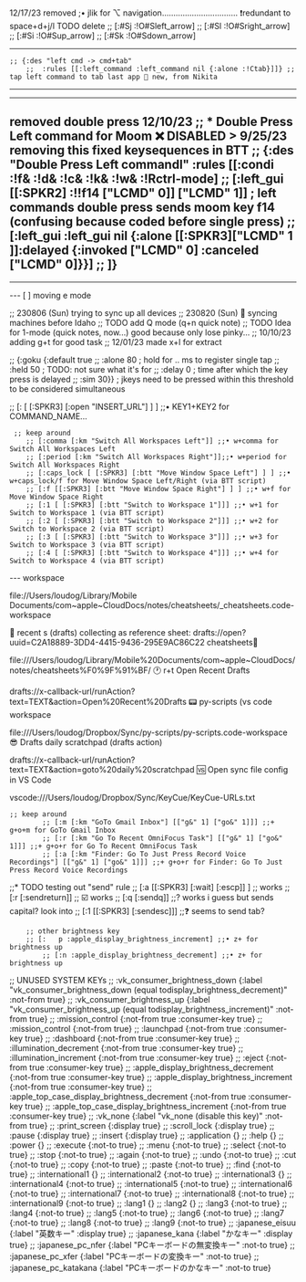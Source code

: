 12/17/23 removed
;• jlik for ⌥ navigation................................. ❗redundant to space+d+j/l TODO delete
		;; [:#Sj :!O#Sleft_arrow]
		;; [:#Sl :!O#Sright_arrow]
		;; [:#Si :!O#Sup_arrow]
		;; [:#Sk :!O#Sdown_arrow]

-------------------------------------------------------

	;; {:des "left cmd -> cmd+tab"
        ;;  :rules [[:left_command :left_command nil {:alone :!Ctab}]]} ;; tap left command to tab last app 🔰 new, from Nikita
------------------------------------------------------
------------------------------------------------------
removed double press  12/10/23
;; * Double Press Left command for Moom ❌ DISABLED > 9/25/23 removing this fixed keysequences in BTT
		;; {:des "Double Press Left commandl" :rules [[:condi :!f& :!d& :!c& :!k& :!w& :!Rctrl-mode]
			;; [:left_gui [[:SPKR2] :!!f14 ["LCMD" 0]] ["LCMD" 1]] ; left commands double press sends moom key f14 (confusing because coded before single press)
			;; [:left_gui :left_gui nil {:alone [[:SPKR3]["LCMD" 1 ]]:delayed {:invoked ["LCMD" 0] :canceled ["LCMD" 0]}}]
			;; ]}
------------------------------------------------------
------------------------------------------------------

--- [ ] moving e mode

;; 230806 (Sun) trying to sync up all devices
;; 230820 (Sun) 🥔 syncing machines before Idaho
;; TODO add Q mode (q+n quick note)
;; TODO Idea for 1-mode (quick notes, now...) good because only lose pinky...
;; 10/10/23 adding g+t for good task
;; 12/01/23 made x+l for extract

;;  {:goku {:default true
;;          :alone   80 ; hold for .. ms to register single tap
;;          :held    50 ; TODO: not sure what it's for
;;          :delay   0 ; time after which the key press is delayed
;;          :sim     30}} ; jkeys need to be pressed within this threshold to be considered simultaneous


;; [: [ [:SPKR3] [:open "INSERT_URL"] ] ] ;;• KEY1+KEY2 for COMMAND_NAME...

	 ;; keep around
		;; [:comma [:km "Switch All Workspaces Left"]] ;;• w+comma for Switch All Workspaces Left
		;; [:period [:km "Switch All Workspaces Right"]];;• w+period for Switch All Workspaces Right
		;; [:caps_lock [ [:SPKR3] [:btt "Move Window Space Left"] ] ] ;;• w+caps_lock/f for Move Window Space Left/Right (via BTT script)
		;; [:f [[:SPKR3] [:btt "Move Window Space Right"] ] ] ;;• w+f for  Move Window Space Right
		;; [:1 [ [:SPKR3] [:btt "Switch to Workspace 1"]]] ;;• w+1 for Switch to Workspace 1 (via BTT script)
		;; [:2 [ [:SPKR3] [:btt "Switch to Workspace 2"]]] ;;• w+2 for Switch to Workspace 2 (via BTT script)
		;; [:3 [ [:SPKR3] [:btt "Switch to Workspace 3"]]] ;;• w+3 for Switch to Workspace 3 (via BTT script)
		;; [:4 [ [:SPKR3] [:btt "Switch to Workspace 4"]]] ;;• w+4 for Switch to Workspace 4 (via BTT script)

--- workspace

file://Users/loudog/Library/Mobile Documents/com~apple~CloudDocs/notes/cheatsheets/_cheatsheets.code-workspace


🔮 recent  s (drafts) collecting as reference sheet: drafts://open?uuid=C2A18889-3DD4-4415-9436-295E9AC86C22 cheatsheets👿

file:///Users/loudog/Library/Mobile%20Documents/com~apple~CloudDocs/notes/cheatsheets%F0%9F%91%BF/ 🕐 r+t Open Recent Drafts

drafts://x-callback-url/runAction?text=TEXT&action=Open%20Recent%20Drafts 📟 py-scripts (vs code workspace

file:///Users/loudog/Dropbox/Sync/py-scripts/py-scripts.code-workspace 😎 Drafts daily scratchpad (drafts action)

drafts://x-callback-url/runAction?text=TEXT&action=goto%20daily%20scratchpad 🆚 Open sync file config in VS Code

vscode:///Users/loudog/Dropbox/Sync/KeyCue/KeyCue-URLs.txt


	;; keep around
			;; [:m [:km "GoTo Gmail Inbox"] [["g&" 1] ["go&" 1]]] ;;+ g+o+m for GoTo Gmail Inbox
			;; [:r [:km "Go To Recent OmniFocus Task"] [["g&" 1] ["go&" 1]]] ;;+ g+o+r for Go To Recent OmniFocus Task
			;; [:a [:km "Finder: Go To Just Press Record Voice Recordings"] [["g&" 1] ["go&" 1]]] ;;+ g+o+r for Finder: Go To Just Press Record Voice Recordings

;;* TODO testing out "send" rule
		;; [:a [[:SPKR3] [:wait] [:escp]] ] ;; works
		;; [:r [:sendreturn]] ;; ☑️  works
		;; [:q [:sendq]] ;;? works i guess but sends capital? look into
		;; [:1 [[:SPKR3] [:sendesc]]] ;;❓ seems to send tab?



		;; other brightness key
		;; [:	p :apple_display_brightness_increment] ;;• z+ for brightness up
			;; [:n :apple_display_brightness_decrement] ;;• z+ for brightness up

;; UNUSED SYSTEM KEYs
	;; :vk_consumer_brightness_down {:label "vk_consumer_brightness_down (equal todisplay_brightness_decrement)" :not-from true}
	;; :vk_consumer_brightness_up {:label "vk_consumer_brightness_up (equal todisplay_brightness_increment)" :not-from true}
	;; :mission_control {:not-from true :consumer-key true}
	;; :mission_control {:not-from true}
	;; :launchpad {:not-from true :consumer-key true}
	;; :dashboard {:not-from true :consumer-key true}
	;; :illumination_decrement {:not-from true :consumer-key true}
	;; :illumination_increment {:not-from true :consumer-key true}
	;; :eject {:not-from true :consumer-key true}
	;; :apple_display_brightness_decrement {:not-from true :consumer-key true}
	;; :apple_display_brightness_increment {:not-from true :consumer-key true}
	;; :apple_top_case_display_brightness_decrement {:not-from true :consumer-key true}
	;; :apple_top_case_display_brightness_increment {:not-from true :consumer-key true}
	;; :vk_none {:label "vk_none (disable this key)" :not-from true}
	;; :print_screen {:display true}
	;; :scroll_lock {:display true}
	;; :pause {:display true}
	;; :insert {:display true}
	;; :application {}
	;; :help {}
	;; :power {}
	;; :execute {:not-to true}
	;; :menu {:not-to true}
	;; :select {:not-to true}
	;; :stop {:not-to true}
	;; :again {:not-to true}
	;; :undo {:not-to true}
	;; :cut {:not-to true}
	;; :copy {:not-to true}
	;; :paste {:not-to true}
	;; :find {:not-to true}
	;; :international1 {}
	;; :international2 {:not-to true}
	;; :international3 {}
	;; :international4 {:not-to true}
	;; :international5 {:not-to true}
	;; :international6 {:not-to true}
	;; :international7 {:not-to true}
	;; :international8 {:not-to true}
	;; :international9 {:not-to true}
	;; :lang1 {}
	;; :lang2 {}
	;; :lang3 {:not-to true}
	;; :lang4 {:not-to true}
	;; :lang5 {:not-to true}
	;; :lang6 {:not-to true}
	;; :lang7 {:not-to true}
	;; :lang8 {:not-to true}
	;; :lang9 {:not-to true}
	;; :japanese_eisuu {:label "英数キー" :display true}
	;; :japanese_kana {:label "かなキー" :display true}
	;; :japanese_pc_nfer {:label "PCキーボードの無変換キー" :not-to true}
	;; :japanese_pc_xfer {:label "PCキーボードの変換キー" :not-to true}
	;; :japanese_pc_katakana {:label "PCキーボードのかなキー" :not-to true}
